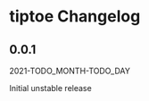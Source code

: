 # tiptoe Changelog

<!-- markdownlint-disable no-trailing-punctuation -->

## 0.0.1

2021-TODO_MONTH-TODO_DAY

Initial unstable release
